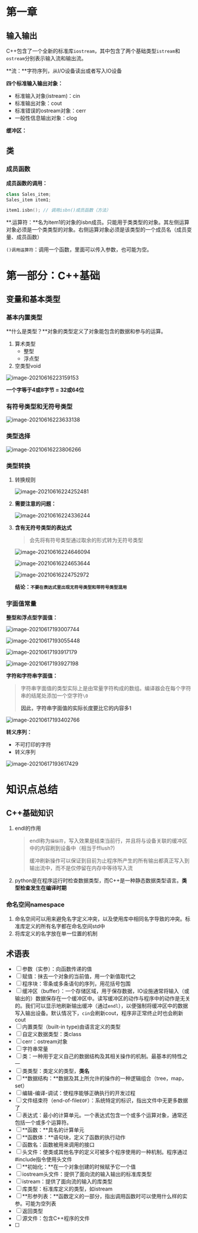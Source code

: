 # 第一章

## 输入输出

C++包含了一个全新的标准库`iostream`，其中包含了两个基础类型`istream`和`ostream`分别表示输入流和输出流。

**流：**字符序列，从I/O设备读出或者写入IO设备

**四个标准输入输出对象：**

- 标准输入对象(istream)：cin
- 标准输出对象：cout
- 标准错误的ostream对象：cerr
- 一般性信息输出对象：clog

**缓冲区：**

## 类

### 成员函数

**成员函数的调用：**

```c++
class Sales_item;
Sales_item item1;

item1.isbn(); // 调用isbn()成员函数（方法）
```

**.运算符：**名为item1的对象的isbn成员。只能用于类类型的对象。其左侧运算对象必须是一个类类型的对象。右侧运算对象必须是该类型的一个成员名（成员变量、成员函数）

`()调用运算符`：调用一个函数，里面可以传入参数，也可能为空。

# 第一部分：C++基础

## 变量和基本类型

### 基本内置类型

**什么是类型？**对象的类型定义了对象能包含的数据和参与的运算。

1. 算术类型
   - 整型
   - 浮点型
2. 空类型void

![image-20210616223159153](C++primer.assets/image-20210616223159153.png)

**一个字等于4或8字节 = 32或64位**

### **有符号类型和无符号类型**

![image-20210616223633138](C++primer.assets/image-20210616223633138.png)

### 类型选择

![image-20210616223806266](C++primer.assets/image-20210616223806266.png)

### 类型转换

1. 转换规则

   ![image-20210616224252481](C++primer.assets/image-20210616224252481.png)

2. **需要注意的问题：**

   ![image-20210616224336244](C++primer.assets/image-20210616224336244.png)

3. **含有无符号类型的表达式**

   > 会先将有符号类型通过取余的形式转为无符号类型

   ![image-20210616224646094](C++primer.assets/image-20210616224646094.png)

   ![image-20210616224653644](C++primer.assets/image-20210616224653644.png)

   ![image-20210616224752972](C++primer.assets/image-20210616224752972.png)

   **结论：`不要在表达式里出现无符号类型和带符号类型混用`**

### 字面值常量

**整型和浮点型字面值：**

![image-20210617193007744](C++primer.assets/image-20210617193007744.png)

![image-20210617193055448](C++primer.assets/image-20210617193055448.png)

![image-20210617193917179](C++primer.assets/image-20210617193917179.png)

![image-20210617193927198](C++primer.assets/image-20210617193927198.png)



**字符和字符串字面值：**

> 字符串字面值的类型实际上是由常量字符构成的数组。编译器会在每个字符串的结尾处添加一个空字符`\0`
>
> **因此，字符串字面值的实际长度要比它的内容多1**

![image-20210617193402766](C++primer.assets/image-20210617193402766.png)

**转义序列：**

- 不可打印的字符
- 转义序列

![image-20210617193617429](C++primer.assets/image-20210617193617429.png)



# 知识点总结

## C++基础知识

1. endl的作用

   > endl称为`操纵符`，写入效果是结束当前行，并且将与设备关联的缓冲区中的内容刷到设备中（相当于fflush?)
   >
   > 缓冲刷新操作可以保证到目前为止程序所产生的所有输出都真正写入到输出流中，而不是仅停留在内存中等待写入流
   
2. python是在程序运行时检查数据类型，而C++是一种静态数据类型语言。**类型检查发生在编译时期**

### 命名空间namespace

1. 命名空间可以用来避免名字定义冲突，以及使用库中相同名字导致的冲突。标准库定义的所有名字都在命名空间std中
2. 将库定义的名字放在单一位置的机制

## 术语表

- [ ] 参数（实参）：向函数传递的值
- [ ] 赋值：抹去一个对象的当前值，用一个新值取代之
- [ ] 程序块：零条或多条语句的序列，用花括号包围
- [ ] 缓冲区（buffer）：一个存储区域，用于保存数据，IO设施通常将输入（或输出的）数据保存在一个缓冲区中。读写缓冲区的动作与程序中的动作是无关的。我们可以显示地刷新输出缓冲（通过`endl`），以便强制将缓冲区中的数据写入输出设备。默认情况下，`cin`会刷新cout，程序非正常终止时也会刷新cout
- [ ] 内置类型（built-in type)由语言定义的类型
- [ ] 自定义数据类型：类class
- [ ] cerr：ostream对象
- [ ] 字符串常量
- [ ] 类：一种用于定义自己的数据结构及其相关操作的机制。最基本的特性之一
- [ ] 类类型：类定义的类型，**类名**
- [ ] **数据结构：**数据及其上所允许的操作的一种逻辑组合（tree，map，set）
- [ ] 编辑-编译-调试：使程序能够正确执行的开发过程
- [ ] 文件结束符（end-of-file`EOF`）：系统特定的标识，指出文件中无更多数据了
- [ ] 表达式：最小的计算单元。一个表达式包含一个或多个运算对象，通常还包括一个或多个运算符。
- [ ] **函数：**具名的计算单元
- [ ] **函数体：**语句块，定义了函数的执行动作
- [ ] 函数名：函数被用来调用的接口
- [ ] 头文件：使类或其他名字的定义可被多个程序使用的一种机制。程序通过#include指令使用头文件
- [ ] **初始化：**在一个对象创建的时候赋予它一个值
- [ ] iostream头文件：提供了面向流的输入输出的标准库类型
- [ ] istream：提供了面向流的输入的库类型
- [ ] 库类型：标准库定义的类型，如istream
- [ ] **形参列表：**函数定义的一部分，指出调用函数时可以使用什么样的实参。可能为空列表
- [ ] 返回类型
- [ ] 源文件：包含C++程序的文件
- [ ] 

